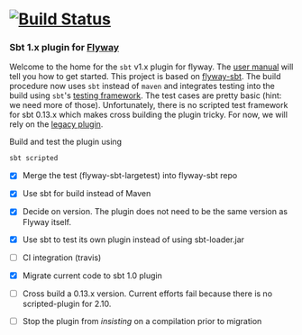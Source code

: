 
# [![Build Status](https://travis-ci.org/davidmweber/flyway-sbt.png?branch=master)](https://travis-ci.org/davidmweber/flyway-sbt)

### Sbt 1.x plugin for [Flyway](https://flywaydb.org)

Welcome to the home for the `sbt` v1.x plugin for flyway. The [user manual](https://flywaydb.org/documentation/sbt/)
will tell you how to get started. This project is based on [flyway-sbt](https://github.com/flyway/flyway/tree/master/flyway-sbt).
The build procedure now uses `sbt` instead of `maven` and integrates testing into the build using `sbt`'s 
[testing framework](http://www.scala-sbt.org/1.x/docs/Testing-sbt-plugins.html). The test cases are pretty basic 
(hint: we need more of those). Unfortunately, there is no scripted test framework for sbt 0.13.x which makes cross 
building the plugin tricky. For now, we will rely on the [legacy plugin](https://github.com/flyway/flyway/tree/master/flyway-sbt).

Build and test the plugin using

```bash
sbt scripted
```

- [x] Merge the test (flyway-sbt-largetest) into flyway-sbt repo
- [x] Use sbt for build instead of Maven
- [x] Decide on version. The plugin does not need to be the same version as Flyway itself. 
- [x] Use sbt to test its own plugin instead of using sbt-loader.jar
- [ ] CI integration (travis)
- [x] Migrate current code to sbt 1.0 plugin
- [ ] Cross build a 0.13.x version. Current efforts fail because there is no scripted-plugin for 2.10.
- [ ] Stop the plugin from *insisting* on a compilation prior to migration


